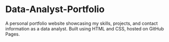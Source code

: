# Data-Analyst-Portfolio
A personal portfolio website showcasing my skills, projects, and contact information as a data analyst. Built using HTML and CSS, hosted on GitHub Pages.
